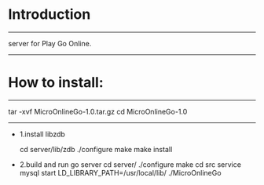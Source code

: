 # Introduction

***
server for Play Go Online.
***
# How to install:
***
tar -xvf MicroOnlineGo-1.0.tar.gz
cd MicroOnlineGo-1.0
***

 * 1.install libzdb

    cd server/lib/zdb
    ./configure
    make
    make install

 * 2.build and run go server
    cd server/
    ./configure
    make
    cd src
    service mysql start
    LD_LIBRARY_PATH=/usr/local/lib/ ./MicroOnlineGo

